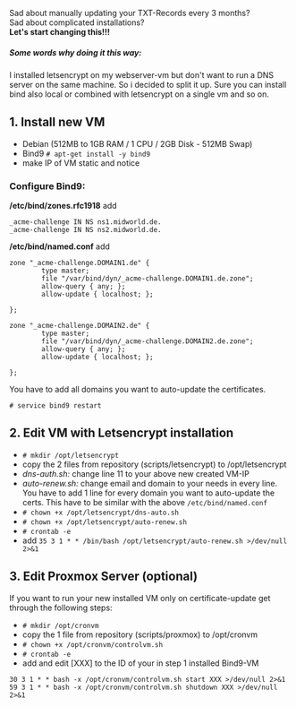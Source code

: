 Sad about manually updating your TXT-Records every 3 months?  
Sad about complicated installations?  
**Let's start changing this!!!**  
  
 ##### Some words why doing it this way:
I installed letsencrypt on my webserver-vm but don't want to run a DNS server on the same machine. So i decided to split it up. Sure you can install bind also local or combined with letsencrypt on a single vm and so on.

## 1. Install new VM
- Debian (512MB to 1GB RAM / 1 CPU / 2GB Disk - 512MB Swap)
- Bind9 `# apt-get install -y bind9`
- make IP of VM static and notice

### Configure Bind9:

**/etc/bind/zones.rfc1918** add

```
_acme-challenge IN NS ns1.midworld.de.
_acme-challenge IN NS ns2.midworld.de.
```

**/etc/bind/named.conf** add

```
zone "_acme-challenge.DOMAIN1.de" {
        type master;
        file "/var/bind/dyn/_acme-challenge.DOMAIN1.de.zone";
        allow-query { any; };
        allow-update { localhost; };
        
};

zone "_acme-challenge.DOMAIN2.de" {
        type master;
        file "/var/bind/dyn/_acme-challenge.DOMAIN2.de.zone";
        allow-query { any; };
        allow-update { localhost; };
        
};
```
You have to add all domains you want to auto-update the certificates.  
  
`# service bind9 restart`

## 2. Edit VM with Letsencrypt installation

- `# mkdir /opt/letsencrypt`
- copy the 2 files from repository (scripts/letsencrypt) to /opt/letsencrypt
- *dns-auth.sh:* change line 11 to your above new created VM-IP
- *auto-renew.sh:* change email and domain to your needs in every line. You have to add 1 line for every domain you want to auto-update the certs. This have to be similar with the above `/etc/bind/named.conf`
- `# chown +x /opt/letsencrypt/dns-auto.sh`
- `# chown +x /opt/letsencrypt/auto-renew.sh`
- `# crontab -e`
- add `35 3 1 * * /bin/bash /opt/letsencrypt/auto-renew.sh >/dev/null 2>&1`

## 3. Edit Proxmox Server (optional)
If you want to run your new installed VM only on certificate-update get through the following steps:  
  
- `# mkdir /opt/cronvm`
- copy the 1 file from repository (scripts/proxmox) to /opt/cronvm
- `# chown +x /opt/cronvm/controlvm.sh`
- `# crontab -e`
- add and edit [XXX] to the ID of your in step 1 installed Bind9-VM
```
30 3 1 * * bash -x /opt/cronvm/controlvm.sh start XXX >/dev/null 2>&1
59 3 1 * * bash -x /opt/cronvm/controlvm.sh shutdown XXX >/dev/null 2>&1
```
